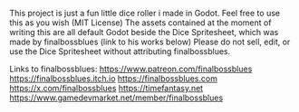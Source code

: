 This project is just a fun little dice roller i made in Godot.
Feel free to use this as you wish (MIT License)
The assets contained at the moment of writing this are all default Godot beside the Dice Spritesheet, which was made by finalbossblues (link to his works below)
Please do not sell, edit, or use the Dice Spritesheet without attributing finalbossblues.

Links to finalbossblues:
https://www.patreon.com/finalbossblues
https://finalbossblues.itch.io
https://finalbossblues.com
https://x.com/finalbossblues
https://timefantasy.net
https://www.gamedevmarket.net/member/finalbossblues
